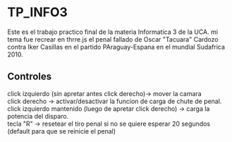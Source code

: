 # TP_INFO3
Este es el trabajo practico final de la materia Informatica 3 de la UCA.
mi tema fue recrear en thrre.js el penal fallado de Oscar "Tacuara" Cardozo contra Iker Casillas en el partido PAraguay-Espana en el mundial Sudafrica 2010.

## Controles
click izquierdo (sin apretar antes click derecho)-> mover la camara <br/>
click derecho -> activar/desactivar la funcion de carga de chute de penal. <br/>
click izquierdo mantenido (luego de apretar click derecho) -> carga la potencia del disparo. <br/>
tecla "R" -> resetear el tiro penal si no se quiere esperar 20 segundos (default para que se reinicie el penal) 
